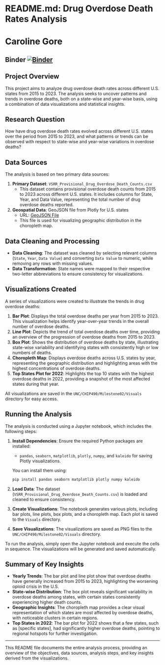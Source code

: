 # README.md: Drug Overdose Death Rates Analysis
# Caroline Gore

## Binder [![Binder](https://mybinder.org/badge_logo.svg)](https://mybinder.org/v2/gh/cpg6247/Milestone02/main?labpath=milestone02_cpg6247.ipynb)
## Project Overview

This project aims to analyze drug overdose death rates across different U.S. states from 2015 to 2023. The analysis seeks to uncover patterns and trends in overdose deaths, both on a state-wise and year-wise basis, using a combination of data visualizations and statistical insights.

## Research Question

How have drug overdose death rates evolved across different U.S. states over the period from 2015 to 2023, and what patterns or trends can be observed with respect to state-wise and year-wise variations in overdose deaths?

## Data Sources

The analysis is based on two primary data sources:

1. **Primary Dataset**: `VSRR_Provisional_Drug_Overdose_Death_Counts.csv` 
   - This dataset contains provisional overdose death counts from 2015 to 2023 across different U.S. states. It includes columns for State, Year, and Data Value, representing the total number of drug overdose deaths reported.
2. **Geospatial Data**: GeoJSON file from Plotly for U.S. states
   - URL: [GeoJSON File](https://raw.githubusercontent.com/plotly/datasets/master/geojson-counties-fips.json)
   - This file is used for visualizing geographic distribution in the choropleth map.

## Data Cleaning and Processing

- **Data Cleaning**: The dataset was cleaned by selecting relevant columns (`State`, `Year`, `Data Value`) and converting `Data Value` to numeric, while removing any rows with missing values.
- **Data Transformation**: State names were mapped to their respective two-letter abbreviations to ensure consistency for visualizations.

## Visualizations Created

A series of visualizations were created to illustrate the trends in drug overdose deaths:

1. **Bar Plot**: Displays the total overdose deaths per year from 2015 to 2023. This visualization helps identify year-over-year trends in the overall number of overdose deaths.
2. **Line Plot**: Depicts the trend of total overdose deaths over time, providing an overview of the progression of overdose deaths from 2015 to 2023.
3. **Box Plot**: Shows the distribution of overdose deaths by state, illustrating state-wise variability and identifying states with consistently high or low numbers of deaths.
4. **Choropleth Map**: Displays overdose deaths across U.S. states by year, representing the geographic distribution and highlighting areas with the highest concentrations of overdose deaths.
5. **Top States Plot for 2022**: Highlights the top 10 states with the highest overdose deaths in 2022, providing a snapshot of the most affected states during that year.

All visualizations are saved in the `UNC/CHIP490/Milestone02/Visuals` directory for easy access.

## Running the Analysis

The analysis is conducted using a Jupyter notebook, which includes the following steps:

1. **Install Dependencies**: Ensure the required Python packages are installed:
   - `pandas`, `seaborn`, `matplotlib`, `plotly`, `numpy`, and `kaleido` for saving Plotly visualizations.
   
   You can install them using:
   ```sh
   pip install pandas seaborn matplotlib plotly numpy kaleido
   ```

2. **Load Data**: The dataset (`VSRR_Provisional_Drug_Overdose_Death_Counts.csv`) is loaded and cleaned to ensure consistency.

3. **Create Visualizations**: The notebook generates various plots, including bar plots, line plots, box plots, and a choropleth map. Each plot is saved to the `Visuals` directory.

4. **Save Visualizations**: The visualizations are saved as PNG files to the `UNC/CHIP490/Milestone02/Visuals` directory.

To run the analysis, simply open the Jupyter notebook and execute the cells in sequence. The visualizations will be generated and saved automatically.

## Summary of Key Insights

- **Yearly Trends**: The bar plot and line plot show that overdose deaths have generally increased from 2015 to 2023, highlighting the worsening opioid crisis in the U.S.
- **State-wise Distribution**: The box plot reveals significant variability in overdose deaths among states, with certain states consistently experiencing higher death counts.
- **Geographic Insights**: The choropleth map provides a clear visual representation of which states are most affected by overdose deaths, with noticeable clusters in certain regions.
- **Top States in 2022**: The bar plot for 2022 shows that a few states, such as [specific states], had significantly higher overdose deaths, pointing to regional hotspots for further investigation.

---
This README file documents the entire analysis process, providing an overview of the objectives, data sources, analysis steps, and key insights derived from the visualizations.
